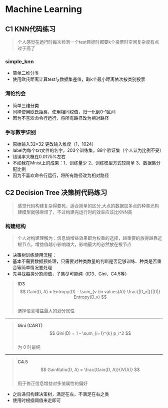 # Machine Learning
## C1 KNN代码练习
> 个人感觉在运行时每次检测一个test目标时都要k个投票时空间复杂度有点过于高了
### simple_knn
- 简单二维分类
- 使用欧氏距离计算test与数据集差值，取k个最小距离依次按类别投票
### 海伦约会
- 简单三维分类
- 同样使用欧氏距离，使用相同权值，归一化到0-1区间
- 因为不喜欢命令行运行，将所有路径改为相对路径
### 手写数字识别
- 原始输入32*32 更改输入维度（1，1024）
- label为每个txt文件的名字，203个训练集，88个验证集（个人认为比例不妥）
- 错误率大概在0.0125%左右
- 不如我在Mnist上的成果：1、训练量少 2、训练模型方式较简单 3、数据集分配比例
- 因为不喜欢命令行运行，将所有路径改为相对路径

## C2  Decision Tree 决策树代码练习
> 感觉代码构建复杂得要死，适合简单的区分,大点的数据加多点的种类光构建模型就够麻烦了，不过构建完运行时的效率应该比KNN高
### 构建结构
> 个人对构建理解为：信息熵增益效果即为权重的选择，越重要的放得越靠近根节点，增益值越小影响越大，影响最大的必然放在根节点
- 决策树训练使用流程：
- 基本不需要数据预处理，只需要对种类数量的判断是否足够训练、种类是否重合等简单情况要处理
- 先寻找每类分割阈值，子集尽可能纯（ID3、Gini、C4.5等）
> **ID3**  
> $$  
> Gain(D, A) = Entropy(D) - \sum_{v \in values(A)} \frac{|D_v|}{|D|} Entropy(D_v)  
> $$  
> 选择信息增益最大的划分属性

---

> **Gini (CART)**  
> $$  
> Gini(D) = 1 - \sum_{i=1}^{k} p_i^2  
> $$  
> 为 0 时最纯

---

> **C4.5**  
> $$  
> GainRatio(D, A) = \frac{Gain(D, A)}{IV(A)}  
> $$  
> 用于修正信息增益对多值属性的偏好


- 之后递归构建决策树，满足在左，不满足在右之类
- 使用时根据阈值来走即可